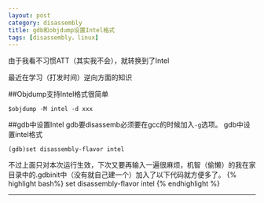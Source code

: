 ```yaml
---
layout: post
category: disassembly
title: gdb和objdump设置Intel格式
tags: [disassembly，linux]
---
```

由于我看不习惯ATT（其实我不会），就转换到了Intel

<!--more-->

最近在学习（打发时间）逆向方面的知识

##Objdump支持Intel格式很简单

    $objdump -M intel -d xxx

##gdb中设置Intel
gdb要disassemb必须要在gcc的时候加入`-g`选项。
gdb中设置intel格式

	(gdb)set disassembly-flavor intel

不过上面只对本次运行生效，下次又要再输入一遍很麻烦，机智（偷懒）的我在家目录中的.gdbinit中（没有就自己建一个）加入了以下代码就方便多了。
{% highlight bash%}
set disassembly-flavor intel
{% endhighlight %}


--------------------

	

